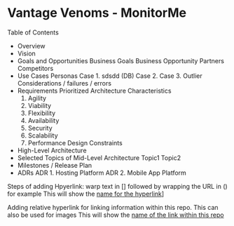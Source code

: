 # Vantage Venoms - MonitorMe

Table of Contents 
- Overview 
- Vision
- Goals and Opportunities
  Business Goals
  Business Opportunity
  Partners
  Competitors
- Use Cases
  Personas
  Case 1. sdsdd (DB)
  Case 2. 
  Case 3.
  Outlier Considerations / failures / errors
- Requirements
  Prioritized Architecture Characteristics
    1. Agility
    2. Viability
    3. Flexibility
    4. Availability
    5. Security
    6. Scalability
    7. Performance
  Design Constraints
- High-Level Architecture
- Selected Topics of Mid-Level Architecture
  Topic1
  Topic2
- Milestones / Release Plan 
- ADRs
  ADR 1. Hosting Platform
  ADR 2. Mobile App Platform


Steps of adding Hpyerlink: warp text in [] followed by wrapping the URL in () for example
This will show the [name for the hyperlink](https:linkname)]

Adding relative hyperlink for linking information within this repo. This can also be used for images
This will show the [name of the link within this repo](docs/readme.md)







